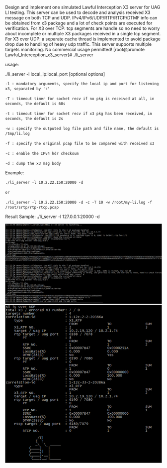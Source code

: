 Design and implement one simulated Lawful Interception X3 server for UAG LI testing. This server can be used to decode and analysis received X3 message on both TCP and UDP. IPv4/IPv6/UDP/RTP/RTCP/DTMF info can be obtained from x3 package and a lot of check points are executed for verification.
For X3 over TCP: tcp segments are handle so no need to worry about incomplete or multiple X3 packages received in a single tcp segment.
For X3 over UDP: a separate cache thread is implemented to avoid package drop due to handling of heavy udp traffic. 
This server supports multiple targets monitoring.
No commercial usage permitted!
[root@promote Lawful_Interception_x3_server]# ./li_server 


usage:

./li_server -l local_ip:local_port [optional options]

    -l : mandatory arguments, specify the local ip and port for listening x3, separated by ':'

    -T : timeout timer for socket recv if no pkg is received at all, in seconds, the default is 60s

    -t : timeout timer for socket recv if x3 pkg has been received, in seconds, the default is 2s

    -w : specify the outputed log file path and file name, the default is /tmp/li.log

    -f : specify the original pcap file to be compared with received x3

    -c : enable the IPv4 hdr checksum

    -d : dump the x3 msg body

Example:

    ./li_server -l 10.2.22.150:20000 -d

    or

    ./li_server -l 10.2.22.150:20000 -d -c -T 10 -w /root/my-li.log -f /root/srtp/rtp-rtcp.pcap


Result Sample:
./li_server -l 127.0.0.1:20000 -d

![](snapshot/snapshot1.png "")
![](snapshot/snapshot2.png "")
